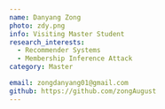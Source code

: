 ```yaml
---
name: Danyang Zong
photo: zdy.png
info: Visiting Master Student
research_interests:
  - Recommender Systems
  - Membership Inference Attack
category: Master

email: zongdanyang01@gmail.com
github: https://github.com/zongAugust
---
```


